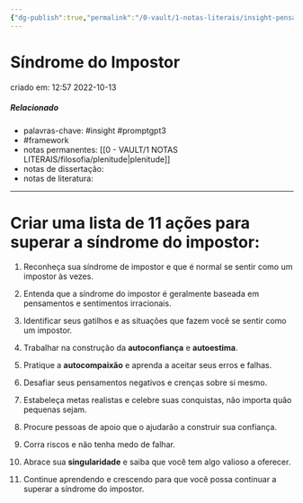 ```yaml
---
{"dg-publish":true,"permalink":"/0-vault/1-notas-literais/insight-pensamento-e-meditacao/sindrome-do-impostor/","tags":["insight","promptgpt3","framework"],"dgHomeLink":true,"dgShowLocalGraph":true,"dgShowFileTree":true,"dgEnableSearch":true}
---
```


# Síndrome do Impostor
criado em: 12:57 2022-10-13

##### Relacionado
- palavras-chave: #insight #promptgpt3 
- #framework 
- notas permanentes: [[0 - VAULT/1 NOTAS LITERAIS/filosofia/plenitude\|plenitude]] 
- notas de dissertação:
- notas de literatura: 

---
# Criar uma lista de 11 ações para superar a síndrome do impostor:

1. Reconheça sua síndrome de impostor e que é normal se sentir como um impostor às vezes.

2. Entenda que a síndrome do impostor é geralmente baseada em pensamentos e sentimentos irracionais.

3. Identificar seus gatilhos e as situações que fazem você se sentir como um impostor.

4. Trabalhar na construção da **autoconfiança** e **autoestima**.

5. Pratique a **autocompaixão** e aprenda a aceitar seus erros e falhas.

6. Desafiar seus pensamentos negativos e crenças sobre si mesmo.

7. Estabeleça metas realistas e celebre suas conquistas, não importa quão pequenas sejam.

8. Procure pessoas de apoio que o ajudarão a construir sua confiança.

9. Corra riscos e não tenha medo de falhar.

10. Abrace sua **singularidade** e saiba que você tem algo valioso a oferecer.

11. Continue aprendendo e crescendo para que você possa continuar a superar a síndrome do impostor.
